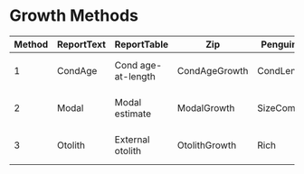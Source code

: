 # Growth Methods

Method | ReportText | ReportTable        | Zip           | Penguin  | Description
------ | ---------- | ------------------ | ------------- | -------- | ---------------------------------------
     1 | CondAge    | Cond age-at-length | CondAgeGrowth | CondLen  | otoliths + length comps (CondAgeLength)
     2 | Modal      | Modal estimate     | ModalGrowth   | SizeComp | length comps only (2017 asssmt)
     3 | Otolith    | External otolith   | OtolithGrowth | Rich     | Richards fixed, estimating 2 SD pars
